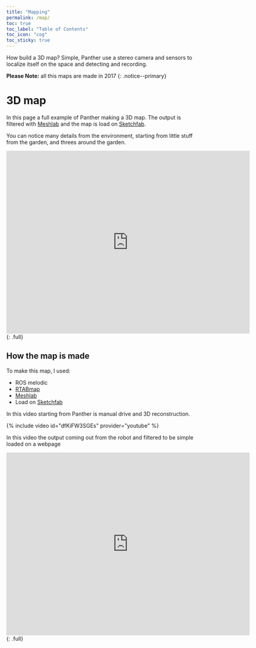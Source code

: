 ```yaml
---
title: "Mapping"
permalink: /map/
toc: true
toc_label: "Table of Contents"
toc_icon: "cog"
toc_sticky: true
---
```


How build a 3D map? Simple, Panther use a stereo camera and sensors to localize itself on the space and detecting and recording.

**Please Note:** all this maps are made in 2017
{: .notice--primary}

# 3D map

In this page a full example of Panther making a 3D map. The output is filtered with [Meshlab](https://www.meshlab.net/) and the map is load on [Sketchfab](https://sketchfab.com/raffaello86).

You can notice many details from the environment, starting from little stuff from the garden, and threes around the garden.

<div class="sketchfab-embed-wrapper"> <iframe title="Garden holiday home" frameborder="0" allowfullscreen mozallowfullscreen="true" webkitallowfullscreen="true" allow="autoplay; fullscreen; xr-spatial-tracking" xr-spatial-tracking execution-while-out-of-viewport execution-while-not-rendered web-share width="640" height="480" src="https://sketchfab.com/models/30346495074a46f3871c090a855f71a2/embed?autospin=0&autostart=1&ui_theme=dark"> </iframe> </div>
{: .full}

## How the map is made

To make this map, I used:
* ROS melodic
* [RTABmap](http://introlab.github.io/rtabmap/)
* [Meshlab](https://www.meshlab.net/)
* Load on [Sketchfab](https://sketchfab.com/raffaello86)

In this video starting from Panther is manual drive and 3D reconstruction.

{% include video id="dfKiFW3SGEs" provider="youtube" %}

In this video the output coming out from the robot and filtered to be simple loaded on a webpage

<div class="sketchfab-embed-wrapper"> <iframe title="Garden - Panther" frameborder="0" allowfullscreen mozallowfullscreen="true" webkitallowfullscreen="true" allow="autoplay; fullscreen; xr-spatial-tracking" xr-spatial-tracking execution-while-out-of-viewport execution-while-not-rendered web-share width="640" height="480" src="https://sketchfab.com/models/2b4c989204f24723b41ae095925fbb19/embed?autospin=0&autostart=1&ui_theme=dark"> </iframe> </div>
{: .full}